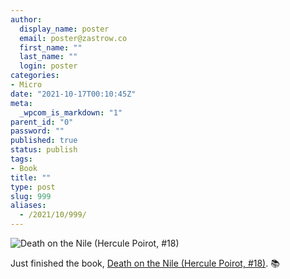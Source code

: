 ```yaml
---
author:
  display_name: poster
  email: poster@zastrow.co
  first_name: ""
  last_name: ""
  login: poster
categories:
- Micro
date: "2021-10-17T00:10:45Z"
meta:
  _wpcom_is_markdown: "1"
parent_id: "0"
password: ""
published: true
status: publish
tags:
- Book
title: ""
type: post
slug: 999
aliases:
  - /2021/10/999/
---
```

<p><img src="https://i.gr-assets.com/images/S/compressed.photo.goodreads.com/books/1486837149l/131359._SY475_.jpg" alt="Death on the Nile (Hercule Poirot, #18)" /></p>
<p>Just finished the book, <a href="https://www.goodreads.com/review/show/4052157622?utm_medium=api&amp;utm_source=rss">Death on the Nile (Hercule Poirot, #18)</a>. 📚</p>
